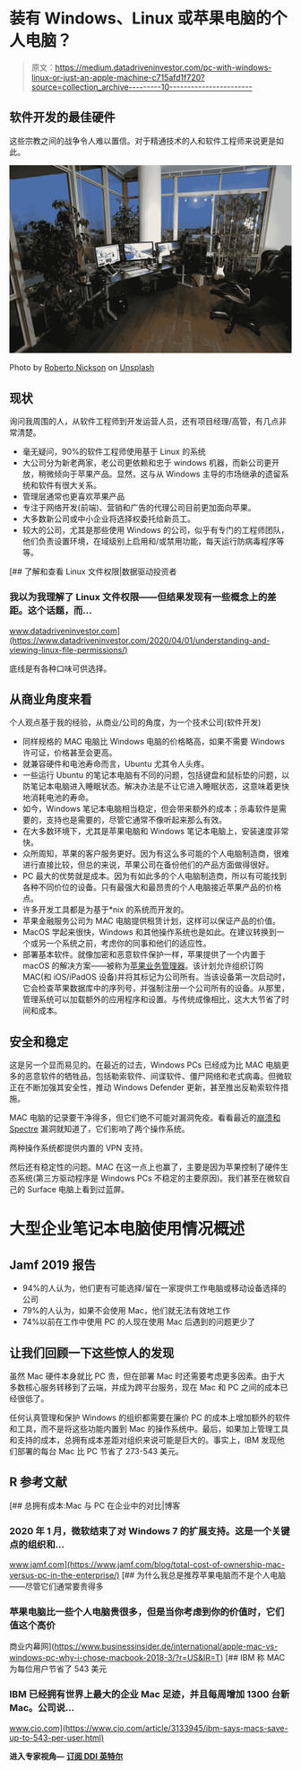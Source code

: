 # 装有 Windows、Linux 或苹果电脑的个人电脑？

> 原文：<https://medium.datadriveninvestor.com/pc-with-windows-linux-or-just-an-apple-machine-c715afd1f720?source=collection_archive---------10----------------------->

## 软件开发的最佳硬件

这些宗教之间的战争令人难以置信。对于精通技术的人和软件工程师来说更是如此。

![](img/cce8a7dd4ea79a0576941778d95b4a93.png)

Photo by [Roberto Nickson](https://unsplash.com/@rpnickson?utm_source=unsplash&utm_medium=referral&utm_content=creditCopyText) on [Unsplash](https://unsplash.com/?utm_source=unsplash&utm_medium=referral&utm_content=creditCopyText)

## 现状

询问我周围的人，从软件工程师到开发运营人员，还有项目经理/高管，有几点非常清楚。

*   毫无疑问，90%的软件工程师使用基于 Linux 的系统
*   大公司分为新老两家，老公司更依赖和忠于 windows 机器，而新公司更开放，稍微倾向于苹果产品。显然，这与从 Windows 主导的市场继承的遗留系统和软件有很大关系。
*   管理层通常也更喜欢苹果产品
*   专注于网络开发(前端)、营销和广告的代理公司目前更加面向苹果。
*   大多数新公司或中小企业将选择权委托给新员工。
*   较大的公司，尤其是那些使用 Windows 的公司，似乎有专门的工程师团队，他们负责设置环境，在域级别上启用和/或禁用功能，每天运行防病毒程序等等。

[](https://www.datadriveninvestor.com/2020/04/01/understanding-and-viewing-linux-file-permissions/) [## 了解和查看 Linux 文件权限|数据驱动投资者

### 我以为我理解了 Linux 文件权限——但结果发现有一些概念上的差距。这个话题，而…

www.datadriveninvestor.com](https://www.datadriveninvestor.com/2020/04/01/understanding-and-viewing-linux-file-permissions/) 

底线是有各种口味可供选择。

## 从商业角度来看

个人观点基于我的经验，从商业/公司的角度，为一个技术公司(软件开发)

*   同样规格的 MAC 电脑比 Windows 电脑的价格略高，如果不需要 Windows 许可证，价格甚至会更高。
*   就兼容硬件和电池寿命而言，Ubuntu 尤其令人头疼。
*   一些运行 Ubuntu 的笔记本电脑有不同的问题，包括键盘和鼠标垫的问题，以防笔记本电脑进入睡眠状态。解决办法是不让它进入睡眠状态，这意味着更快地消耗电池的寿命。
*   如今，Windows 笔记本电脑相当稳定，但会带来额外的成本；杀毒软件是需要的，支持也是需要的，尽管它通常不像听起来那么有效。
*   在大多数环境下，尤其是苹果电脑和 Windows 笔记本电脑上，安装速度非常快。
*   众所周知，苹果的客户服务更好。因为有这么多可能的个人电脑制造商，很难进行直接比较，但总的来说，苹果公司在备份他们的产品方面做得很好。
*   PC 最大的优势就是成本。因为有如此多的个人电脑制造商，所以有可能找到各种不同价位的设备。只有最强大和最昂贵的个人电脑接近苹果产品的价格点。
*   许多开发工具都是为基于*nix 的系统而开发的。
*   苹果金融服务公司为 MAC 电脑提供租赁计划，这样可以保证产品的价值。
*   MacOS 学起来很快，Windows 和其他操作系统也是如此。在建议转换到一个或另一个系统之前，考虑你的同事和他们的适应性。
*   部署基本软件。就像加密和恶意软件保护一样，苹果提供了一个内置于 macOS 的解决方案——被称为[苹果业务管理器](https://www.jamf.com/solutions/technologies/apple-business-manager/)。该计划允许组织订购 MAC(和 iOS/iPadOS 设备)并将其标记为公司所有。当该设备第一次启动时，它会检查苹果数据库中的序列号，并强制注册一个公司所有的设备。从那里，管理系统可以加载额外的应用程序和设置。与传统成像相比，这大大节省了时间和成本。

## 安全和稳定

这是另一个显而易见的。在最近的过去，Windows PCs 已经成为比 MAC 电脑更多的恶意软件的牺牲品，包括勒索软件、间谍软件、僵尸网络和老式病毒。但微软正在不断加强其安全性，推动 Windows Defender 更新，甚至推出反勒索软件措施。

MAC 电脑的记录要干净得多，但它们绝不可能对漏洞免疫。看看最近的[崩溃和 Spectre](https://meltdownattack.com/) 漏洞就知道了，它们影响了两个操作系统。

两种操作系统都提供内置的 VPN 支持。

然后还有稳定性的问题。MAC 在这一点上也赢了，主要是因为苹果控制了硬件生态系统(第三方驱动程序是 Windows PCs 不稳定的主要原因)。我们甚至在微软自己的 Surface 电脑上看到过蓝屏。

# 大型企业笔记本电脑使用情况概述

## Jamf 2019 报告

*   94%的人认为，他们更有可能选择/留在一家提供工作电脑或移动设备选择的公司
*   79%的人认为，如果不会使用 Mac，他们就无法有效地工作
*   74%以前在工作中使用 PC 的人现在使用 Mac 后遇到的问题更少了

## 让我们回顾一下这些惊人的发现

虽然 Mac 硬件本身就比 PC 贵，但在部署 Mac 时还需要考虑更多因素。由于大多数核心服务转移到了云端，并成为跨平台服务，现在 Mac 和 PC 之间的成本已经很低了。

任何认真管理和保护 Windows 的组织都需要在廉价 PC 的成本上增加额外的软件和工具，而不是将这些功能内置到 Mac 的操作系统中。最后，如果加上管理工具和支持的成本，总拥有成本差距对组织来说可能是巨大的。事实上，IBM 发现他们部署的每台 Mac 比 PC 节省了 273-543 美元。

## R 参考文献

[](https://www.jamf.com/blog/total-cost-of-ownership-mac-versus-pc-in-the-enterprise/) [## 总拥有成本:Mac 与 PC 在企业中的对比|博客

### 2020 年 1 月，微软结束了对 Windows 7 的扩展支持。这是一个关键点的组织和…

www.jamf.com](https://www.jamf.com/blog/total-cost-of-ownership-mac-versus-pc-in-the-enterprise/) [](https://www.businessinsider.de/international/apple-mac-vs-windows-pc-why-i-chose-macbook-2018-3/?r=US&IR=T) [## 为什么我总是推荐苹果电脑而不是个人电脑——尽管它们通常要贵得多

### 苹果电脑比一些个人电脑贵很多，但是当你考虑到你的价值时，它们值这个高价

商业内幕网](https://www.businessinsider.de/international/apple-mac-vs-windows-pc-why-i-chose-macbook-2018-3/?r=US&IR=T) [](https://www.cio.com/article/3133945/ibm-says-macs-save-up-to-543-per-user.html) [## IBM 称 MAC 为每位用户节省了 543 美元

### IBM 已经拥有世界上最大的企业 Mac 足迹，并且每周增加 1300 台新 Mac。公司说…

www.cio.com](https://www.cio.com/article/3133945/ibm-says-macs-save-up-to-543-per-user.html) 

**进入专家视角—** [**订阅 DDI 英特尔**](https://datadriveninvestor.com/ddi-intel)
